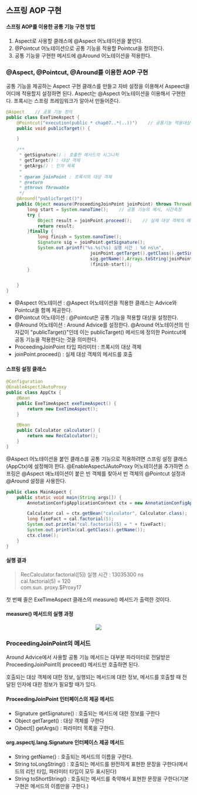 ## 스프링 AOP 구현

#### 스프링 AOP를 이용한 공통 기능 구현 방법

1. Aspect로 사용할 클래스에 @Aspect 어노테이션을 붙인다.
2. @Pointcut 어노테이션으로 공통 기능을 적용할 Pointcut을 정의한다.
3. 공통 기능을 구현한 메서드에 @Around 어노테이션을 적용한다.

### @Aspect, @Pointcut, @Around를 이용한 AOP 구현

공통 기능을 제공하는 Aspect 구현 클래스를 만들고 자바 설정을 이용해서 Aspeect을 어디에 적용할지 설정하면 된다. Aspect는 @Aspect 어노테이션을 이용해서 구현한다. 프록시는 스프링 프레임워크가 알아서 만들어준다.

```java
@Aspect    // 공통 기능 정의
public class ExeTimeAspect {
    @Pointcut("execution(public * chap07..*(..))")    // 공통기능 적용대상 설정, public으로 시작하는 메소드
    public void publicTarget() {

    }

    /**
     * getSignature() : 호출한 메서드의 시그니처
     * getTarget() : 대상 객체
     * getArgs() : 인자 목록
     * 
     * @param joinPoint : 프록시의 대상 객체
     * @return
     * @throws Throwable
     */
    @Around("publicTarget()")
    public Object measure(ProceedingJoinPoint joinPoint) throws Throwable {
        long start = System.nanoTime();    // 공통 기능의 예시, 시간측정
        try {
            Object result = joinPoint.proceed();    // 실제 대상 객체의 메서드 호출
            return result;
        }finally {
            long finish = System.nanoTime();
            Signature sig = joinPoint.getSignature();
            System.out.printf("%s.%s(%s) 실행 시간 : %d ns\n",
                                joinPoint.getTarget().getClass().getSimpleName(),
                                sig.getName(),Arrays.toString(joinPoint.getArgs()),
                                (finish-start));
        }


    }
}
```

- @Aspect 어노테이션 : @Aspect 어노테이션을 적용한 클래스는 Advice와 Pointcut을 함께 제공한다.
- @Pointcut 어노테이션 : @Pointcut은 공통 기능을 적용할 대상을 설정한다.
- @Around 어노테이션 : Around Advice를 설정한다. @Around 어노테이션의 인자값이 "publicTarget()"인데 이는 publicTarget() 메서드에 정의한 Pointcut에 공동 기능을 적용한다는 것을 의미한다.
- ProceedingJoinPoint 타입 파라미터 : 프록시의 대상 객체
- joinPoint.proceed() : 실제 대상 객체의 메서드를 호출

#### 스프링 설정 클래스

```java
@Configuration
@EnableAspectJAutoProxy
public class AppCtx {
    @Bean
    public ExeTimeAspect exeTimeAspect() {
        return new ExeTimeAspect();
    }

    @Bean
    public Calculator calculator() {
        return new RecCalculator();
    }
}
```

@Aspect 어노테이션을 붙인 클래스를 공통 기능으로 적용하려면 스프링 설정 클래스(AppCtx)에 설정해야 한다. @EnableAspectJAutoProxy 어노테이션을 추가하면 스프링은 @Aspect 애노테이션이 붙은 빈 객체를 찾아서 빈 객체의 @Pointcut 설정과 @Around 설정을 사용한다.

```java
public class MainAspect {
    public static void main(String args[]) {
        AnnotationConfigApplicationContext ctx = new AnnotationConfigApplicationContext(AppCtx.class);

        Calculator cal = ctx.getBean("calculator", Calculator.class);
        long fiveFact = cal.factorial(5);
        System.out.println("cal.factorial(5) = " + fiveFact);
        System.out.println(cal.getClass().getName());
        ctx.close();
    }
}
```

#### 실행 결과

> RecCalculator.factorial([5]) 실행 시간 : 13035300 ns<br>
> cal.factorial(5) = 120<br>
> com.sun. proxy.$Proxy17

첫 번째 줄은 ExeTimeAspect 클래스의 measure() 메서드가 출력한 것이다.

#### measure() 메서드의 실행 과정

<p align="center"><img src="https://i.postimg.cc/bJrpZgxR/image.png"></p>

### ProceedingJoinPoint의 메서드

Around Advice에서 사용할 공통 기능 메서드는 대부분 파라미터로 전달받은 ProceedingJoinPoint의 proceed() 메서드만 호출하면 된다.

호출되는 대상 객체에 대한 정보, 실행되는 메서드에 대한 정보, 메서드를 호출할 때 전달된 인자에 대한 정보가 필요할 때가 있다.

#### ProceedingJoinPoint 인터페이스의 제공 메서드

- Signature getSignature() : 호출되는 메서드에 대한 정보를 구한다
- Object getTarget() : 대상 객체를 구한다
- Ojbect[] getArgs() : 파라미터 목록을 구한다.

#### org.aspectj.lang.Signature 인터페이스 제공 메서드

- String getName() : 호출되는 메서드의 이름을 구한다.
- String toLongString() : 호출되는 메서드를 완전하게 표현한 문장을 구한다(메서드의 리턴 타입, 파라미터 타입이 모두 표시된다)
- String toShortString() : 호출되는 메서드를 축약해서 표현한 문장을 구한다(기본 구현은 메서드의 이름만을 구한다.)
